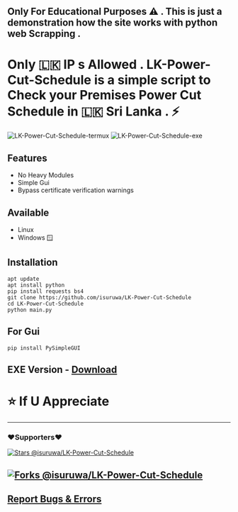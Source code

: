 ## Only For Educational Purposes ⚠️ . This is just a demonstration how the site works with python web Scrapping .

#  Only 🇱🇰  IP s Allowed .  LK-Power-Cut-Schedule is a simple script to Check your Premises Power Cut Schedule in  🇱🇰  Sri Lanka . ⚡ 

![LK-Power-Cut-Schedule-termux](https://user-images.githubusercontent.com/72663288/210753745-bef19826-fbd3-49cb-b156-ccfc38396eea.png)
![LK-Power-Cut-Schedule-exe](https://user-images.githubusercontent.com/72663288/210758736-92ac453b-4d9c-4168-b3c8-afea3fc1e87e.png)

## Features 
* No Heavy Modules
* Simple Gui
* Bypass certificate verification warnings 

## Available
* Linux 
* Windows  🪟

## Installation

```
apt update
apt install python
pip install requests bs4
git clone https://github.com/isuruwa/LK-Power-Cut-Schedule
cd LK-Power-Cut-Schedule
python main.py
```
## For Gui 

```
pip install PySimpleGUI
```

## EXE Version - <a href="https://github.com/isuruwa/LK-Power-Cut-Schedule/releases/tag/EXE">Download</a>

# ⭐ If U Appreciate

---
### ❤️Supporters❤️ 

[![Stars @isuruwa/LK-Power-Cut-Schedule](https://reporoster.com/stars/dark/isuruwa/LK-Power-Cut-Schedule)](https://github.com/isuruwa/LK-Power-Cut-Schedule/stargazers)

[![Forks @isuruwa/LK-Power-Cut-Schedule](https://reporoster.com/forks/dark/isuruwa/LK-Power-Cut-Schedule)](https://github.com/isuruwa/LK-Power-Cut-Schedule/network/members)
---

## <a href="https://t.me/fsocietyadmn">Report Bugs & Errors </a>

